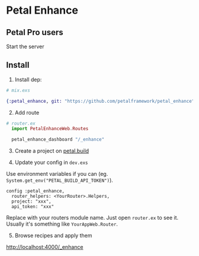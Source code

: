 # Petal Enhance

## Petal Pro users

Start the server

## Install

1. Install dep:

```elixir
# mix.exs

{:petal_enhance, git: "https://github.com/petalframework/petal_enhance", only: :dev},
```

2. Add route

```elixir
# router.ex
  import PetalEnhanceWeb.Routes

  petal_enhance_dashboard "/_enhance"
```

3. Create a project on [petal.build](https://petal.build)

4. Update your config in `dev.exs`

Use environment variables if you can (eg. `System.get_env("PETAL_BUILD_API_TOKEN")`).

```
config :petal_enhance,
  router_helpers: <YourRouter>.Helpers,
  project: "xxx",
  api_token: "xxx"
```

Replace <YourRouter> with your routers module name. Just open `router.ex` to see it. Usually it's something like `YourAppWeb.Router`.

5. Browse recipes and apply them

[http://localhost:4000/_enhance](http://localhost:4000/_enhance)

